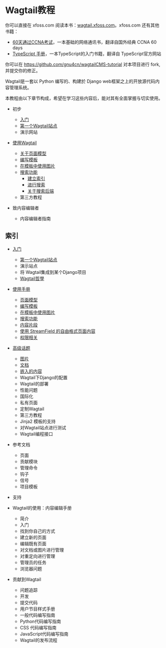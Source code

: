 # Wagtail教程

你可以直接在 xfoss.com 阅读本书：[wagtail.xfoss.com](https://wagtail.xfoss.com/)。xfoss.com 还有其他书籍：

+ [60天通过CCNA考试](https://ccna60d.xfoss.com)，一本基础的网络通讯书，翻译自国外经典 CCNA 60 days
+ [TypeScript 手册](https://ts.xfoss.com/)，一本TypeScript的入门书籍，翻译自 TypeScript官方网站


你可以在 https://github.com/gnu4cn/wagtailCMS-tutorial 对本项目进行 fork, 并提交你的修正。

Wagtail是一套以 Python 编写的、构建於 Django web框架之上的开放源代码内容管理系统。

本教程由以下章节构成，希望在学习这些内容后，能对其有全面掌握与切实使用。

+ 初步
    - [入门](getting_started/index.md)
    - [第一个Wagtail站点](getting_started/tutorial.md)
    - 演示网站

+ [使用Wagtail](topics/index.md)
    - [关于页面模型](topics/pages.md)
    - [编写模板](topics/writing_templates.md)
    - [在模板中使用图片](topics/images.md)
    + [搜索功能](topics/search/index.md)
        - [建立索引](topics/search/indexing.md)
        - [进行搜索](topics/search/searching.md)
        - [关于搜索后端](topics/search/backends.md)
    - 第三方教程

+ 致内容编辑者
    - 内容编辑者指南

## 索引


+ [入门](getting_started.md)

    - [第一个Wagtail站点](getting_started/tutorial.md)
    - 演示站点
    - 将 Wagtail集成到某个Django项目
    - [Wagtail哲學](getting_started/the_zen_of_wagtail.md)


+ [使用手册](topics/index.md)

    - [页面模型](topics/pages.md)
    - [编写模板](topics/writing_templates.md)
    - [在模板中使用图片](topics/images.md)
    - [搜索功能](topics/search/index.md)
    - [内容片段](topics/snippets.md)
    - [使用 StreamField 的自由格式页面内容](topics/streamfield.md)
    - [权限相关](topics/permissions.md)


+ [高级话题](advanced_topics/index.md)

    - [图片](advanced_topics/images/index.md)
    - [文档](advanced_topics/documents/index.md)
    - [嵌入的内容](advanced_topics/embeds.md)
    - Wagtail下Django的配置
    - Wagtail的部署
    - 性能问题
    - 国际化
    - 私有页面
    - 定制Wagtail
    - 第三方教程
    - Jinja2 模板的支持
    - 对Wagtail站点进行测试
    - Wagtail编程接口


+ 参考文档

    - 页面
    - 贡献模块
    - 管理命令
    - 钩子
    - 信号
    - 项目模板


+ 支持


+ Wagtail的使用：内容编辑手册

    - 简介
    - 入门
    - 找到你自己的方式
    - 建立新的页面
    - 编辑既有页面
    - 对文档或图片进行管理
    - 对重定向进行管理
    - 管理员的任务
    - 浏览器问题


+ 贡献到Wagtail

    - 问题追踪
    - 开发
    - 提交代码
    - 用户节目样式手册
    - 一般代码编写指南
    - Python代码编写指南
    - CSS 代码编写指南
    - JavaScript代码编写指南
    - Wagtail的发布流程
